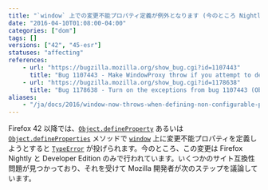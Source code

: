 ```yaml
---
title: "`window` 上での変更不能プロパティ定義が例外となります (今のところ Nightly と Developer Edition のみ)"
date: "2016-04-10T01:08:00-04:00"
categories: ["dom"]
tags: []
versions: ["42", "45-esr"]
statuses: "affecting"
references:
    - url: "https://bugzilla.mozilla.org/show_bug.cgi?id=1107443"
      title: "Bug 1107443 - Make WindowProxy throw if you attempt to define a non-configurable property"
    - url: "https://bugzilla.mozilla.org/show_bug.cgi?id=1178638"
      title: "Bug 1178638 - Turn on the exceptions from bug 1107443 (Object.defineProperty on window with non-configurable property) on beta/release"
aliases:
    - "/ja/docs/2016/window-now-throws-when-defining-non-configurable-property-currently-only-on-nightly-and-developer-edition/"
---
```

Firefox 42 以降では、[`Object.defineProperty`](https://developer.mozilla.org/docs/Web/JavaScript/Reference/Global_Objects/Object/defineProperty) あるいは [`Object.defineProperties`](https://developer.mozilla.org/docs/Web/JavaScript/Reference/Global_Objects/Object/defineProperties) メソッドで [`window`](https://developer.mozilla.org/docs/Web/API/Window) 上に変更不能プロパティを定義しようとすると [`TypeError`](https://developer.mozilla.org/docs/Web/JavaScript/Reference/Global_Objects/TypeError) が投げられます。今のところ、この変更は Firefox Nightly と Developer Edition のみで行われています。いくつかのサイト互換性問題が見つかっており、それを受けて Mozilla 開発者が次のステップを議論しています。
